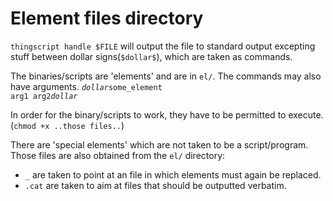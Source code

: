 # Element files directory

`thingscript handle $FILE` will output the file to standard output excepting stuff
between dollar signs(`$dollar$`), which are taken as commands.

The binaries/scripts are 'elements' and are in `el/`. The commands may also
have arguments. <code>$dollar$some_element arg1 arg2$dollar$</code>

In order for the binary/scripts to work, they have to be permitted to execute.
(`chmod +x ..those files..`)

There are 'special elements' which are not taken to be a script/program. 
Those files are also obtained from the `el/` directory:
* `_` are taken to point at an file in which elements must again be replaced.
* `.cat` are taken to aim at files that should be outputted verbatim.
